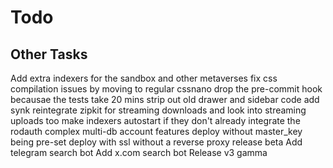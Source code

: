 # Todo

## Other Tasks

Add extra indexers for the sandbox and other metaverses
fix css compilation issues by moving to regular cssnano
drop the pre-commit hook becausae the tests take 20 mins
strip out old drawer and sidebar code
add synk
reintegrate zipkit for streaming downloads and look into streaming uploads too
make indexers autostart if they don't already
integrate the rodauth complex multi-db account features
deploy without master_key being pre-set
deploy with ssl without a reverse proxy
release beta
Add telegram search bot
Add x.com search bot
Release v3 gamma
